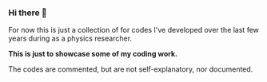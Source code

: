 ### Hi there 👋

For now this is just a collection of for codes I've developed over the last few years during as a physics researcher.

**This is just to showcase some of my coding work.**

The codes are commented, but are not self-explanatory, nor documented.

<!--
blabla
-->

<!--
**asierpinor/asierpinor** is a ✨ _special_ ✨ repository because its `README.md` (this file) appears on your GitHub profile.

Here are some ideas to get you started:

- 🔭 I’m currently working on ...
- 🌱 I’m currently learning ...
- 👯 I’m looking to collaborate on ...
- 🤔 I’m looking for help with ...
- 💬 Ask me about ...
- 📫 How to reach me: ...
- 😄 Pronouns: ...
- ⚡ Fun fact: ...
-->
